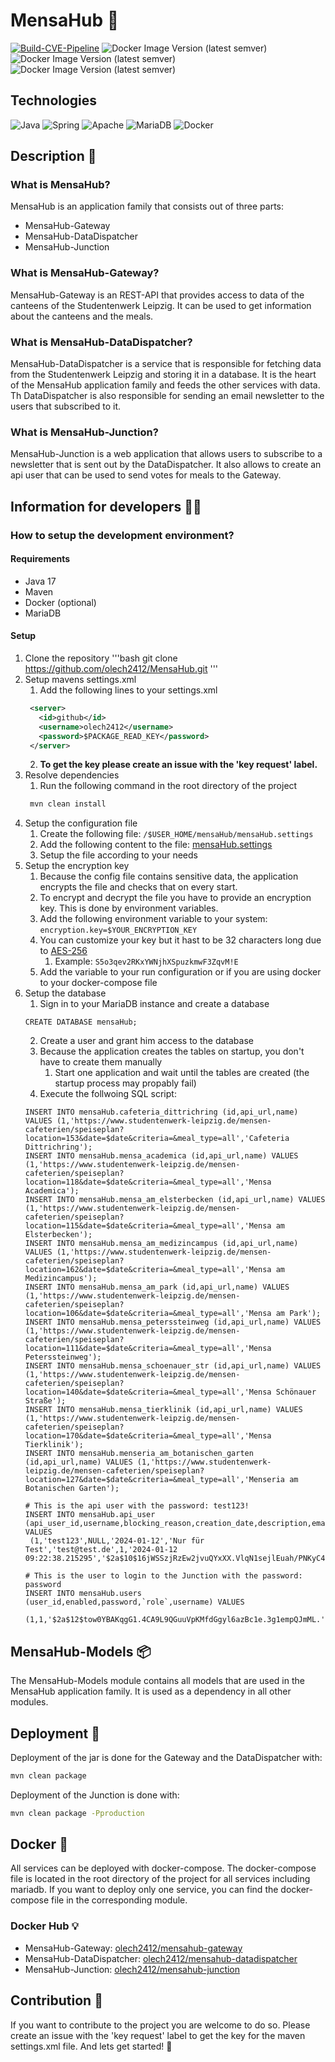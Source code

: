# MensaHub 🍝

[![Build-CVE-Pipeline](https://github.com/olech2412/MensaHub/actions/workflows/Build-CVE-Pipeline.yml/badge.svg)](https://github.com/olech2412/MensaHub/actions/workflows/Build-CVE-Pipeline.yml)
![Docker Image Version (latest semver)](https://img.shields.io/docker/v/olech2412/mensahub-datadispatcher?label=MensaHub-DataDispatcher%20version%3A&link=https%3A%2F%2Fhub.docker.com%2Fr%2Folech2412%2Fmensahub-datadispatcher)
![Docker Image Version (latest semver)](https://img.shields.io/docker/v/olech2412/mensahub-gateway?label=MensaHub-Gateway%20version%3A&link=https%3A%2F%2Fhub.docker.com%2Fr%2Folech2412%2Fmensahub-gateway)
![Docker Image Version (latest semver)](https://img.shields.io/docker/v/olech2412/mensahub-junction?label=MensaHub-Junction%20version%3A&link=https%3A%2F%2Fhub.docker.com%2Fr%2Folech2412%2Fmensahub-junction)

## Technologies

![Java](https://img.shields.io/badge/java-%23ED8B00.svg?style=for-the-badge&logo=openjdk&logoColor=white) ![Spring](https://img.shields.io/badge/spring-%236DB33F.svg?style=for-the-badge&logo=spring&logoColor=white) ![Apache](https://img.shields.io/badge/apache-%23D42029.svg?style=for-the-badge&logo=apache&logoColor=white) ![MariaDB](https://img.shields.io/badge/MariaDB-003545?style=for-the-badge&logo=mariadb&logoColor=white) ![Docker](https://img.shields.io/badge/docker-%230db7ed.svg?style=for-the-badge&logo=docker&logoColor=white)

## Description 📖

### What is MensaHub?

MensaHub is an application family that consists out of three parts:

- MensaHub-Gateway
- MensaHub-DataDispatcher
- MensaHub-Junction

### What is MensaHub-Gateway?

MensaHub-Gateway is an REST-API that provides access to data of the canteens of the Studentenwerk Leipzig.
It can be used to get information about the canteens and the meals.

### What is MensaHub-DataDispatcher?

MensaHub-DataDispatcher is a service that is responsible for fetching data from the Studentenwerk Leipzig and storing it
in a database.
It is the heart of the MensaHub application family and feeds the other services with data.
Th DataDispatcher is also responsible for sending an email newsletter to the users that subscribed to it.

### What is MensaHub-Junction?

MensaHub-Junction is a web application that allows users to subscribe to a newsletter that is sent out by the
DataDispatcher.
It also allows to create an api user that can be used to send votes for meals to the Gateway.

## Information for developers 👨‍💻

### How to setup the development environment?

#### Requirements

- Java 17
- Maven
- Docker (optional)
- MariaDB

#### Setup

1. Clone the repository
   '''bash
   git clone https://github.com/olech2412/MensaHub.git
   '''
2. Setup mavens settings.xml
   1. Add the following lines to your settings.xml
   ```xml
    <server>
      <id>github</id>
      <username>olech2412</username>
      <password>$PACKAGE_READ_KEY</password>
    </server>
    ```
   2. **To get the key please create an issue with the 'key request' label.**
3. Resolve dependencies
   1. Run the following command in the root directory of the project
   ```bash
    mvn clean install
    ```
4. Setup the configuration file
   1. Create the following file: ```/$USER_HOME/mensaHub/mensaHub.settings```
   2. Add the following content to the
      file: [mensaHub.settings](https://github.com/olech2412/MensaHub/blob/master/mensaHub.settings)
   3. Setup the file according to your needs
5. Setup the encryption key
   1. Because the config file contains sensitive data, the application encrypts the file and checks that on every
      start.
   2. To encrypt and decrypt the file you have to provide an encryption key. This is done by environment variables.
   3. Add the following environment variable to your system: ```encryption.key=$YOUR_ENCRYPTION_KEY```
   4. You can customize your key but it hast to be 32 characters long due
      to [AES-256](https://en.wikipedia.org/wiki/Advanced_Encryption_Standard)
      1. Example: ```S5o3qev2RKxYWNjhXSpuzkmwF3ZqvM!E```
   5. Add the variable to your run configuration or if you are using docker to your docker-compose file
6. Setup the database
   1. Sign in to your MariaDB instance and create a database
   ```mariadb
   CREATE DATABASE mensaHub;
   ```
   2. Create a user and grant him access to the database
   3. Because the application creates the tables on startup, you don't have to create them manually
      1. Start one application and wait until the tables are created (the startup process may propably fail)
   4. Execute the follwoing SQL script:
    ```mariadb
   INSERT INTO mensaHub.cafeteria_dittrichring (id,api_url,name) VALUES (1,'https://www.studentenwerk-leipzig.de/mensen-cafeterien/speiseplan?location=153&date=$date&criteria=&meal_type=all','Cafeteria Dittrichring');
   INSERT INTO mensaHub.mensa_academica (id,api_url,name) VALUES (1,'https://www.studentenwerk-leipzig.de/mensen-cafeterien/speiseplan?location=118&date=$date&criteria=&meal_type=all','Mensa Academica');
   INSERT INTO mensaHub.mensa_am_elsterbecken (id,api_url,name) VALUES (1,'https://www.studentenwerk-leipzig.de/mensen-cafeterien/speiseplan?location=115&date=$date&criteria=&meal_type=all','Mensa am Elsterbecken');
   INSERT INTO mensaHub.mensa_am_medizincampus (id,api_url,name) VALUES (1,'https://www.studentenwerk-leipzig.de/mensen-cafeterien/speiseplan?location=162&date=$date&criteria=&meal_type=all','Mensa am Medizincampus');
   INSERT INTO mensaHub.mensa_am_park (id,api_url,name) VALUES (1,'https://www.studentenwerk-leipzig.de/mensen-cafeterien/speiseplan?location=106&date=$date&criteria=&meal_type=all','Mensa am Park');
   INSERT INTO mensaHub.mensa_peterssteinweg (id,api_url,name) VALUES (1,'https://www.studentenwerk-leipzig.de/mensen-cafeterien/speiseplan?location=111&date=$date&criteria=&meal_type=all','Mensa Peterssteinweg');
   INSERT INTO mensaHub.mensa_schoenauer_str (id,api_url,name) VALUES (1,'https://www.studentenwerk-leipzig.de/mensen-cafeterien/speiseplan?location=140&date=$date&criteria=&meal_type=all','Mensa Schönauer Straße');
   INSERT INTO mensaHub.mensa_tierklinik (id,api_url,name) VALUES (1,'https://www.studentenwerk-leipzig.de/mensen-cafeterien/speiseplan?location=170&date=$date&criteria=&meal_type=all','Mensa Tierklinik');
   INSERT INTO mensaHub.menseria_am_botanischen_garten (id,api_url,name) VALUES (1,'https://www.studentenwerk-leipzig.de/mensen-cafeterien/speiseplan?location=127&date=$date&criteria=&meal_type=all','Menseria am Botanischen Garten');
   
   # This is the api user with the password: test123!
   INSERT INTO mensaHub.api_user (api_user_id,username,blocking_reason,creation_date,description,email,enabled_by_admin,last_login,password,`role`,verified_email,activation_code_id,deactivation_code_id) VALUES
	 (1,'test123',NULL,'2024-01-12','Nur für Test','test@test.de',1,'2024-01-12 09:22:38.215295','$2a$10$16jWSSzjRzEw2jvuQYxXX.VlqN1sejlEuah/PNKyC41FSkSEbg06C','ROLE_DEV',1,2,2);
   
   # This is the user to login to the Junction with the password: password
   INSERT INTO mensaHub.users (user_id,enabled,password,`role`,username) VALUES
	 (1,1,'$2a$12$tow0YBAKqgG1.4CA9L9QGuuVpKMfdGgyl6azBc1e.3g1empQJmML.','ROLE_ADMIN','user');
   ```

## MensaHub-Models 📦

The MensaHub-Models module contains all models that are used in the MensaHub application family. It is used as a
dependency in all other modules.

## Deployment 🚀

Deployment of the jar is done for the Gateway and the DataDispatcher with:

```bash
mvn clean package
```

Deployment of the Junction is done with:

```bash
mvn clean package -Pproduction
```

## Docker 🐳

All services can be deployed with docker-compose. The docker-compose file is located in the root directory of the
project
for all services including mariadb. If you want to deploy only one service, you can find the docker-compose file in the
corresponding module.

### Docker Hub 💡

- MensaHub-Gateway: [olech2412/mensahub-gateway](https://hub.docker.com/r/olech2412/mensahub-gateway)
- MensaHub-DataDispatcher: [olech2412/mensahub-datadispatcher](https://hub.docker.com/r/olech2412/mensahub-datadispatcher)
- MensaHub-Junction: [olech2412/mensahub-junction](https://hub.docker.com/r/olech2412/mensahub-junction)

## Contribution 🤝

If you want to contribute to the project you are welcome to do so. Please create an issue with the 'key request' label
to get the key for the maven settings.xml file. And lets get started! 🚀
